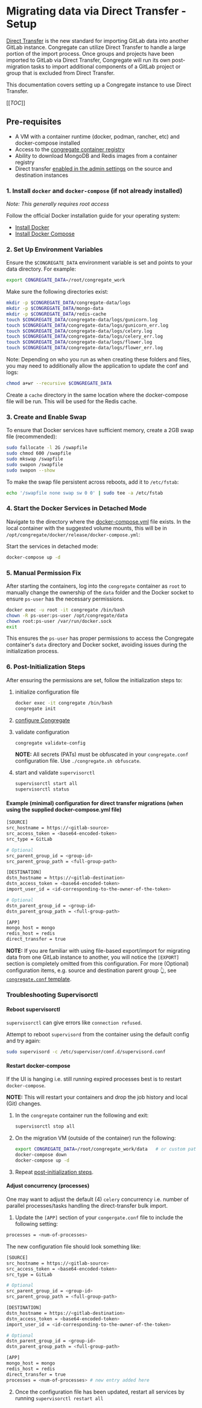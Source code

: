 # Migrating data via Direct Transfer - Setup

[Direct Transfer](https://docs.gitlab.com/ee/api/bulk_imports.html) is the new standard for importing GitLab data into another GitLab instance. Congregate can utilize Direct Transfer to handle a large portion of the import process. Once groups and projects have been imported to GitLab via Direct Transfer, Congregate will run its own post-migration tasks to import additional components of a GitLab project or group that is excluded from Direct Transfer.

This documentation covers setting up a Congregate instance to use Direct Transfer.

[[_TOC_]]

## Pre-requisites

- A VM with a container runtime (docker, podman, rancher, etc) and docker-compose installed
- Access to the [congregate container registry](https://gitlab.com/gitlab-org/professional-services-automation/tools/migration/congregate/container_registry/2394823)
- Ability to download MongoDB and Redis images from a container registry
- Direct transfer [enabled in the admin settings](https://docs.gitlab.com/ee/administration/settings/import_and_export_settings.html#configure-allowed-import-sources) on the source and destination instances

### 1. Install `docker` and `docker-compose` (if not already installed)

*Note: This generally requires root access*

Follow the official Docker installation guide for your operating system:

- [Install Docker](https://docs.docker.com/get-docker/)
- [Install Docker Compose](https://docs.docker.com/compose/install/)

### 2. Set Up Environment Variables

Ensure the `$CONGREGATE_DATA` environment variable is set and points to your data directory. For example:

```bash
export CONGREGATE_DATA=/root/congregate_work
```

Make sure the following directories exist:

```bash
mkdir -p $CONGREGATE_DATA/congregate-data/logs
mkdir -p $CONGREGATE_DATA/mongo-data
mkdir -p $CONGREGATE_DATA/redis-cache
touch $CONGREGATE_DATA/congregate-data/logs/gunicorn.log
touch $CONGREGATE_DATA/congregate-data/logs/gunicorn_err.log
touch $CONGREGATE_DATA/congregate-data/logs/celery.log
touch $CONGREGATE_DATA/congregate-data/logs/celery_err.log
touch $CONGREGATE_DATA/congregate-data/logs/flower.log
touch $CONGREGATE_DATA/congregate-data/logs/flower_err.log
```

Note: Depending on who you run as when creating these folders and files, you may need to additionally allow the application to update the conf and logs:

```bash
chmod a+wr --recursive $CONGREGATE_DATA
```

Create a `cache` directory in the same location where the docker-compose file will be run. This will be used for the Redis cache.

### 3. Create and Enable Swap

To ensure that Docker services have sufficient memory, create a 2GB swap file (recommended):

```bash
sudo fallocate -l 2G /swapfile
sudo chmod 600 /swapfile
sudo mkswap /swapfile
sudo swapon /swapfile
sudo swapon --show
```

To make the swap file persistent across reboots, add it to `/etc/fstab`:

```bash
echo '/swapfile none swap sw 0 0' | sudo tee -a /etc/fstab
```

### 4. Start the Docker Services in Detached Mode

Navigate to the directory where the [docker-compose.yml](https://gitlab.com/gitlab-org/professional-services-automation/tools/migration/congregate/-/blob/master/docker/release/docker-compose.yml) file exists. In the local container with the suggested volume mounts, this will be in `/opt/congregate/docker/release/docker-compose.yml`:

Start the services in detached mode:

```bash
docker-compose up -d
```

### 5. Manual Permission Fix

After starting the containers, log into the `congregate` container as `root` to manually change the ownership of the `data` folder and the Docker socket to ensure `ps-user` has the necessary permissions.

```bash
docker exec -u root -it congregate /bin/bash
chown -R ps-user:ps-user /opt/congregate/data
chown root:ps-user /var/run/docker.sock
exit
```

This ensures the `ps-user` has proper permissions to access the Congregate container's `data` directory and Docker socket, avoiding issues during the initialization process.

### 6. Post-Initialization Steps

After ensuring the permissions are set, follow the initialization steps to:

1. initialize configuration file

    ```bash
    docker exec -it congregate /bin/bash
    congregate init
    ```

1. [configure Congregate](#example-configuration-for-direct-transfer-migrations-when-using-the-supplied-docker-composeyml-file)
1. validate configuration

    ```bash
    congregate validate-config
    ```

    **NOTE:** All secrets (PATs) must be obfuscated in your `congregate.conf` configuration file. Use `./congregate.sh obfuscate`.

1. start and validate `supervisorctl`

    ```bash
    supervisorctl start all
    supervisorctl status
    ```

#### Example (minimal) configuration for direct transfer migrations (when using the supplied docker-compose.yml file)

```bash
[SOURCE]
src_hostname = https://<gitlab-source>
src_access_token = <base64-encoded-token>
src_type = GitLab

# Optional
src_parent_group_id = <group-id>
src_parent_group_path = <full-group-path>

[DESTINATION]
dstn_hostname = https://<gitlab-destination>
dstn_access_token = <base64-encoded-token>
import_user_id = <id-corresponding-to-the-owner-of-the-token>

# Optional
dstn_parent_group_id = <group-id>
dstn_parent_group_path = <full-group-path>

[APP]
mongo_host = mongo
redis_host = redis
direct_transfer = true
```

**NOTE:** If you are familiar with using file-based export/import for migrating data from one GitLab instance to another, you will notice the `[EXPORT]` section is completely omitted from this configuration. For more (Optional) configuration items, e.g. source and destination parent group 👆, see [`congregate.conf` template](/congregate.conf.template).

### Troubleshooting Supervisorctl

#### Reboot supervisorctl

`supervisorctl` can give errors like `connection refused`.

Attempt to reboot `supervisord` from the container using the default config and try again:

```bash
sudo supervisord -c /etc/supervisor/conf.d/supervisord.conf
```

#### Restart docker-compose

If the UI is hanging i.e. still running expired processes best is to restart `docker-compose`.

**NOTE:** This will restart your containers and drop the job history and local (Git) changes.

1. In the `congregate` container run the following and exit:

    ```bash
    supervisorctl stop all
    ```

1. On the migration VM (outside of the container) run the following:

    ```bash
    export CONGREGATE_DATA=/root/congregate_work/data   # or custom path
    docker-compose down
    docker-compose up -d
    ```

1. Repeat [post-initialization steps](#6-post-initialization-steps).

#### Adjust concurrency (processes)

One may want to adjust the default (4) `celery` concurrency i.e. number of parallel processes/tasks handling the direct-transfer bulk import.

1. Update the `[APP]` section of your `congergate.conf` file to include the following setting:

```bash
processes = <num-of-processes>
```

The new configuration file should look something like:

```bash
[SOURCE]
src_hostname = https://<gitlab-source>
src_access_token = <base64-encoded-token>
src_type = GitLab

# Optional
src_parent_group_id = <group-id>
src_parent_group_path = <full-group-path>

[DESTINATION]
dstn_hostname = https://<gitlab-destination>
dstn_access_token = <base64-encoded-token>
import_user_id = <id-corresponding-to-the-owner-of-the-token>

# Optional
dstn_parent_group_id = <group-id>
dstn_parent_group_path = <full-group-path>

[APP]
mongo_host = mongo
redis_host = redis
direct_transfer = true
processes = <num-of-processes> # new entry added here
```

2. Once the configuration file has been updated, restart all services by running `supervisorctl restart all`
